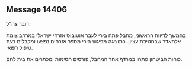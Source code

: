 ## Message 14406

דובר צה"ל:

בהמשך לדיווח הראשוני, מחבל פתח בירי לעבר אוטובוס אזרחי ישראלי במרחב צומת אלחאדר שבחטיבת עציון. 
כתוצאה מפיגוע הירי מספר אזרחים נפצעו ומקבלים כעת טיפול רפואי.

כוחות הביטחון פתחו במרדף אחר המחבל, פורסים חסימות ומכתרים את בית לחם.

